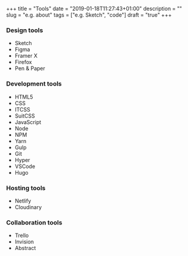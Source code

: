 +++
title = "Tools"
date = "2019-01-18T11:27:43+01:00"
description = ""
slug = "e.g. about"
tags = ["e.g. Sketch", "code"]
draft = "true"
+++

### Design tools

- Sketch
- Figma
- Framer X
- Firefox
- Pen & Paper

### Development tools

- HTML5
- CSS
- ITCSS
- SuitCSS
- JavaScript
- Node
- NPM
- Yarn
- Gulp
- Git
- Hyper
- VSCode
- Hugo

### Hosting tools

- Netlify
- Cloudinary


### Collaboration tools

- Trello
- Invision
- Abstract
